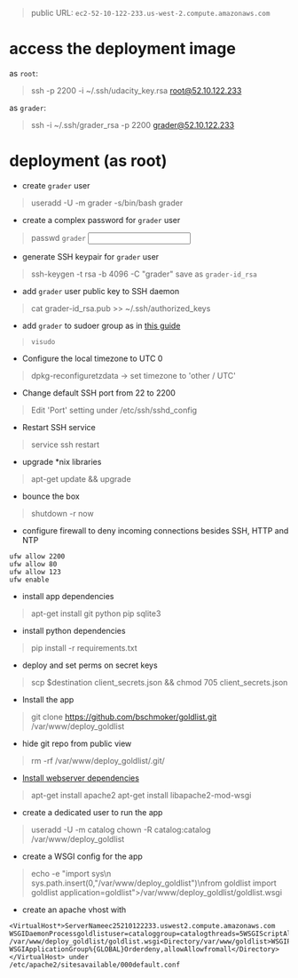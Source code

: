 > public URL: `ec2-52-10-122-233.us-west-2.compute.amazonaws.com`

# access the deployment image

as `root`:
> ssh -p 2200 -i ~/.ssh/udacity_key.rsa root@52.10.122.233

as `grader`:
> ssh -i ~/.ssh/grader_rsa -p 2200 grader@52.10.122.233

# deployment (as root)

- create `grader` user
> useradd -U -m grader -s/bin/bash grader 

- create a complex password for `grader` user
> passwd `grader` 
> <input password>

- generate SSH keypair for `grader` user
> ssh-keygen -t rsa -b 4096 -C "grader" 
> save as `grader-id_rsa`

- add `grader` user public key to SSH daemon
> cat grader-id_rsa.pub >> ~/.ssh/authorized_keys

- add `grader` to sudoer group as in [this guide](https://access.redhat.com/documentation/en-US/Red_Hat_Enterprise_Linux_OpenStack_Platform/2/html/Getting_Started_Guide/ch02s03.html)
> `visudo`

- Configure the local timezone to UTC 0 
 > dpkg-reconfiguretzdata -> set timezone to 'other / UTC' 

- Change default SSH port from 22 to 2200 
> Edit 'Port' setting under /etc/ssh/sshd_config 

- Restart SSH service
> service ssh restart

- upgrade *nix libraries
 > apt-get update && upgrade

- bounce the box
> shutdown -r now

- configure firewall to deny incoming connections besides SSH, HTTP and NTP

```
ufw allow 2200
ufw allow 80
ufw allow 123
ufw enable
```

- install app dependencies
> apt-get install git python pip sqlite3 

- install python dependencies 
> pip install -r requirements.txt 

- deploy and set perms on secret keys 
> scp $destination client_secrets.json && chmod 705 client_secrets.json

- Install the app 
> git clone https://github.com/bschmoker/goldlist.git /var/www/deploy_goldlist 

- hide git repo from public view
> rm -rf /var/www/deploy_goldlist/.git/

- [Install webserver dependencies](http://flask.pocoo.org/docs/0.10/deploying/mod_wsgi/)
> apt-get install apache2 
> apt-get install libapache2-mod-wsgi

- create a dedicated user to run the app  
 > useradd -U -m catalog 
 > chown -R catalog:catalog /var/www/deploy_goldlist

- create a WSGI config for the app
 >echo -e "import sys\n sys.path.insert(0,"/var/www/deploy_goldlist")\nfrom goldlist import goldlist application=goldlist">/var/www/deploy_goldlist/goldlist.wsgi

- create an apache vhost with
```
<VirtualHost*>ServerNameec2­52­10­122­233.us­west­2.compute.amazonaws.com
WSGIDaemonProcessgoldlistuser=cataloggroup=catalogthreads=5WSGIScriptAlias/
/var/www/deploy_goldlist/goldlist.wsgi<Directory/var/www/goldlist>WSGIProcessGroupgoldlist
WSGIApplicationGroup%{GLOBAL}Orderdeny,allowAllowfromall</Directory></VirtualHost> under
/etc/apache2/sites­available/000­default.conf
```




